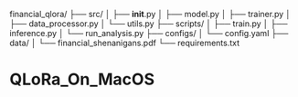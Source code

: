 financial_qlora/
├── src/
│   ├── __init__.py
│   ├── model.py
│   ├── trainer.py
│   ├── data_processor.py
│   └── utils.py
├── scripts/
│   ├── train.py
│   ├── inference.py
│   └── run_analysis.py
├── configs/
│   └── config.yaml
├── data/
│   └── financial_shenanigans.pdf
└── requirements.txt
# QLoRa_On_MacOS
